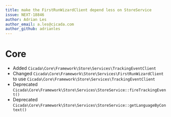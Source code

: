 ```yaml
---
title: make the FirstRunWizardClient depend less on StoreService
issue: NEXT-18846
author: Adrian Les
author_email: a.les@cicada.com
author_github: adrianles
---
```

# Core
* Added `Cicada\Core\Framework\Store\Services\TrackingEventClient`
* Changed `Cicada\Core\Framework\Store\Services\FirstRunWizardClient` to use `Cicada\Core\Framework\Store\Services\TrackingEventClient`
* Deprecated `Cicada\Core\Framework\Store\Services\StoreService::fireTrackingEvent()`
* Deprecated `Cicada\Core\Framework\Store\Services\StoreService::getLanguageByContext()`
